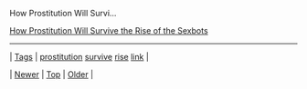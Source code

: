 <!--
title: How Prostitution Will Survive the Rise of the Sexbots
date: 2020-06-28T15:27:00.301Z
tags: prostitution, survive, rise, link
-->


How Prostitution Will Survi...

[How Prostitution Will Survive the Rise of the Sexbots](http://motherboard.vice.com/read/how-prostitution-will-survive-the-rise-of-the-sexbots)

<!--BOTTOM-POST-NAVIGATION-->
---

| [Tags](tags.md) | [prostitution](tag-prostitution.md) [survive](tag-survive.md) [rise](tag-rise.md) [link](tag-link.md) |

| [Newer](86594081602.md) | [Top](index.md) | [Older](86620404474.md) |